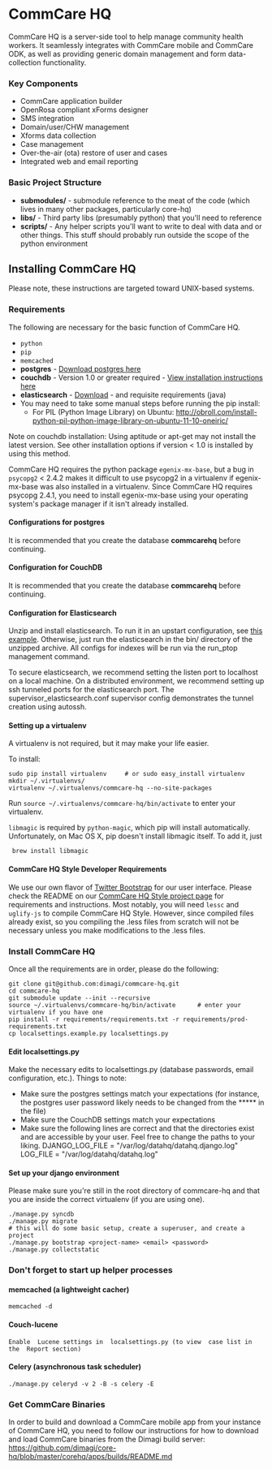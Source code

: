 CommCare HQ
===========

CommCare HQ is a server-side tool to help manage community health workers.
It seamlessly integrates with CommCare mobile and CommCare ODK, as well as
providing generic domain management and form data-collection functionality.

### Key Components

+ CommCare application builder
+ OpenRosa compliant xForms designer
+ SMS integration
+ Domain/user/CHW management
+ Xforms data collection
+ Case management
+ Over-the-air (ota) restore of user and cases
+ Integrated web and email reporting

### Basic Project Structure

+ **submodules/** - submodule reference to the meat of the code (which lives in many other packages, particularly core-hq)
+ **libs/** - Third party libs (presumably python) that you'll need to reference
+ **scripts/** - Any helper scripts you'll want to write to deal with data and or other things.  This stuff should probably run outside the scope of the python environment


Installing CommCare HQ
----------------------

Please note, these instructions are targeted toward UNIX-based systems.


### Requirements

The following are necessary for the basic function of CommCare HQ.

+ `python`
+ `pip`
+ `memcached`
+ **postgres** - [Download postgres here](http://www.enterprisedb.com/products-services-training/pgdownload)
+ **couchdb** - Version 1.0 or greater required - [View installation instructions here](http://wiki.apache.org/couchdb/Installation)
+ **elasticsearch** - [Download](http://www.elasticsearch.org/download/) - and requisite requirements (java)
+ You may need to take some manual steps before running the pip install:
  + For PIL (Python Image Library) on Ubuntu: http://obroll.com/install-python-pil-python-image-library-on-ubuntu-11-10-oneiric/

Note on couchdb installation: Using aptitude or apt-get may not install the latest version. See other installation options if version < 1.0 is installed by using this method.

CommCare HQ requires the python package `egenix-mx-base`, but a bug in
`psycopg2` < 2.4.2 makes it difficult to use psycopg2 in a virtualenv if
egenix-mx-base was also installed in a virtualenv.  Since CommCare HQ requires
psycopg 2.4.1, you need to install egenix-mx-base using your operating system's
package manager if it isn't already installed.

#### Configurations for postgres

It is recommended that you create the database **commcarehq** before continuing.


#### Configuration for CouchDB

It is recommended that you create the database **commcarehq** before continuing.


#### Configuration for Elasticsearch

Unzip and install elasticsearch. To run it in an upstart configuration,
see [this example](https://gist.github.com/3961323). Otherwise, just run the elasticsearch in the
 bin/ directory of the unzipped archive.  All configs for indexes will be run via the run_ptop
 management command.

 To secure elasticsearch, we recommend setting the listen port to localhost on a local machine.
 On a distributed environment, we recommend setting up ssh tunneled ports for the elasticsearch
 port. The supervisor_elasticsearch.conf supervisor config demonstrates the tunnel creation using
  autossh.


#### Setting up a virtualenv

A virtualenv is not required, but it may make your life easier.

To install:

    sudo pip install virtualenv     # or sudo easy_install virtualenv
    mkdir ~/.virtualenvs/
    virtualenv ~/.virtualenvs/commcare-hq --no-site-packages

Run `source ~/.virtualenvs/commcare-hq/bin/activate` to enter your virtualenv.

`libmagic` is required by `python-magic`, which pip will install automatically. Unfortunately, on Mac OS X, pip doesn't install libmagic itself. To add it, just

     brew install libmagic

#### CommCare HQ Style Developer Requirements

We use our own flavor of [Twitter Bootstrap](http://twitter.github.com/bootstrap/) for our user interface.
Please check the README on our [CommCare HQ Style project page](https://github.com/dimagi/hqstyle-src) for requirements and instructions.
Most notably, you will need `lessc` and `uglify-js` to compile CommCare HQ Style. However, since compiled files already exist,
so you compiling the .less files from scratch will not be necessary unless you make modifications to the .less files.


### Install CommCare HQ

Once all the requirements are in order, please do the following:

    git clone git@github.com:dimagi/commcare-hq.git
    cd commcare-hq
    git submodule update --init --recursive
    source ~/.virtualenvs/commcare-hq/bin/activate      # enter your virtualenv if you have one
    pip install -r requirements/requirements.txt -r requirements/prod-requirements.txt
    cp localsettings.example.py localsettings.py


#### Edit localsettings.py

Make the necessary edits to localsettings.py (database passwords, email configuration, etc.).
Things to note:

+ Make sure the postgres settings match your expectations (for instance, the postgres user password likely needs to be changed from the ***** in the file)
+ Make sure the CouchDB settings match your expectations
+ Make sure the following lines are correct and that the directories exist and are accessible by your user. Feel free to change the paths to your liking.
    DJANGO_LOG_FILE = "/var/log/datahq/datahq.django.log"
    LOG_FILE = "/var/log/datahq/datahq.log"


#### Set up your django environment

Please make sure you're still in the root directory of commcare-hq and that you are inside the correct virtualenv (if you are using one).

    ./manage.py syncdb
    ./manage.py migrate
    # this will do some basic setup, create a superuser, and create a project
    ./manage.py bootstrap <project-name> <email> <password>
    ./manage.py collectstatic

### Don't forget to start up helper processes

#### memcached (a lightweight cacher)

    memcached -d

#### Couch-lucene

    Enable  Lucene settings in  localsettings.py (to view  case list in the  Report section)

#### Celery (asynchronous task scheduler)

    ./manage.py celeryd -v 2 -B -s celery -E


### Get CommCare Binaries

In order to build and download a CommCare mobile app from your instance of CommCare HQ, you need to follow
our instructions for how to download and load CommCare binaries from the Dimagi build server:
https://github.com/dimagi/core-hq/blob/master/corehq/apps/builds/README.md
